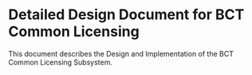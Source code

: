 # Detailed Design Document for BCT Common Licensing

This document describes the Design and Implementation of the BCT Common Licensing Subsystem.

